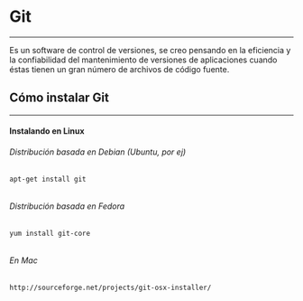 # Git

---

Es un software de control de versiones, se creo pensando en la eficiencia y la confiabilidad del mantenimiento de versiones de aplicaciones cuando éstas tienen un gran número de archivos de código fuente.

## Cómo instalar Git

---

#### Instalando en Linux

###### Distribución basada en Debian \(Ubuntu, por ej\)

```
apt-get install git
```

###### 

###### Distribución basada en Fedora

```
yum install git-core
```

###### 

###### En Mac

```
http://sourceforge.net/projects/git-osx-installer/
```



